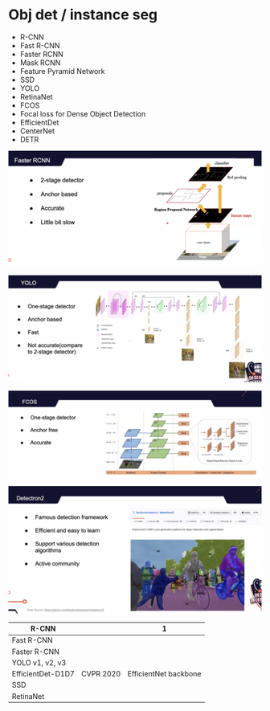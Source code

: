 # Obj det / instance seg

- R-CNN
- Fast R-CNN
- Faster RCNN
- Mask RCNN
- Feature Pyramid Network
- SSD
- YOLO
- RetinaNet
- FCOS
- Focal loss for Dense Object Detection
- EfficientDet
- CenterNet
- DETR

![Faster RCNN](./obj-inst-seg-01.png)

![YOLO](./obj-inst-seg-02.png)

![FCOS](./obj-inst-seg-03.png)

![Detectron2](./obj-inst-seg-04.png)

| R-CNN             |           | 1                     |
| ----------------- | --------- | --------------------- |
| Fast R-CNN        |           |                       |
| Faster R-CNN      |           |                       |
| YOLO v1, v2, v3   |           |                       |
| EfficientDet-D1D7 | CVPR 2020 | EfficientNet backbone |
| SSD               |           |                       |
| RetinaNet         |           |                       |
